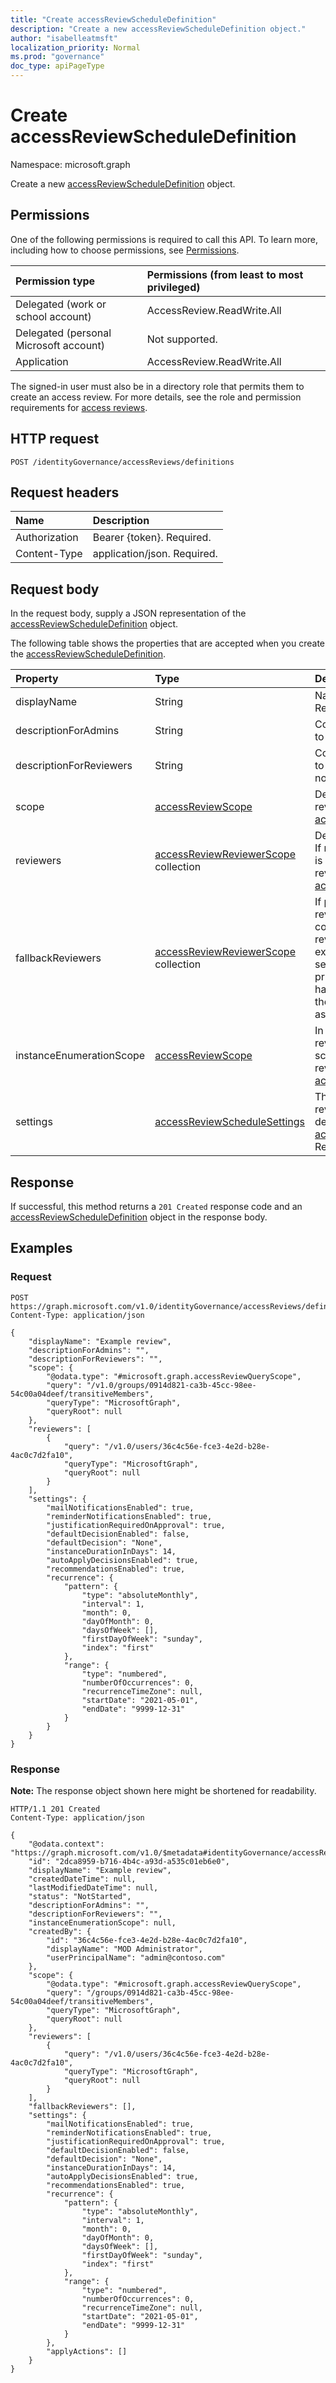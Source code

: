 ```yaml
---
title: "Create accessReviewScheduleDefinition"
description: "Create a new accessReviewScheduleDefinition object."
author: "isabelleatmsft"
localization_priority: Normal
ms.prod: "governance"
doc_type: apiPageType
---
```


# Create accessReviewScheduleDefinition
Namespace: microsoft.graph

Create a new [accessReviewScheduleDefinition](../resources/accessreviewscheduledefinition.md) object.

## Permissions
One of the following permissions is required to call this API. To learn more, including how to choose permissions, see [Permissions](/graph/permissions-reference).

|Permission type|Permissions (from least to most privileged)|
|:---|:---|
|Delegated (work or school account)| AccessReview.ReadWrite.All  |
|Delegated (personal Microsoft account)|Not supported.|
|Application| AccessReview.ReadWrite.All |

The signed-in user must also be in a directory role that permits them to create an access review.  For more details, see the role and permission requirements for [access reviews](../resources/accessreviewsv2-root.md).

## HTTP request

<!-- {
  "blockType": "ignored"
}
-->
``` http
POST /identityGovernance/accessReviews/definitions
```

## Request headers
|Name|Description|
|:---|:---|
|Authorization|Bearer {token}. Required.|
|Content-Type|application/json. Required.|

## Request body
In the request body, supply a JSON representation of the [accessReviewScheduleDefinition](../resources/accessreviewscheduledefinition.md) object.

The following table shows the properties that are accepted when you create the [accessReviewScheduleDefinition](../resources/accessreviewscheduledefinition.md).

|Property|Type|Description|
|:---|:---|:---|
|displayName|String|Name of access review series. Required.|
|descriptionForAdmins|String|Context of the review provided to admins.|
|descriptionForReviewers|String|Context of the review provided to reviewers in email notifications.|
|scope|[accessReviewScope](../resources/accessreviewscope.md)|Defines the scope of users reviewed. See [accessReviewScope](../resources/accessreviewscope.md). Required.|
|reviewers|[accessReviewReviewerScope](../resources/accessreviewreviewerscope.md) collection| Defines who the reviewers are. If none are specified, the review is a self-review (users reviewed review their own access). See [accessReviewReviewerScope](../resources/accessreviewreviewerscope.md).|
|fallbackReviewers|[accessReviewReviewerScope](../resources/accessreviewreviewerscope.md) collection|If provided, the fallback reviewers will be asked to complete a review if the primary reviewers do not exist. For example, if managers are selected as `reviewers` and a principal under review does not have a manager in Azure AD, the fallback reviewers will be asked to review that principal.|
|instanceEnumerationScope|[accessReviewScope](../resources/accessreviewscope.md)|In the case of an all groups review, this determines the scope of which groups will be reviewed. See [accessReviewScope](../resources/accessreviewscope.md).|
|settings|[accessReviewScheduleSettings](../resources/accessreviewschedulesettings.md)|The settings for an access review series. Recurrence is determined here. See [accessReviewScheduleSettings](../resources/accessreviewschedulesettings.md). Required.|

## Response

If successful, this method returns a `201 Created` response code and an [accessReviewScheduleDefinition](../resources/accessreviewscheduledefinition.md) object in the response body.

## Examples

### Request
<!-- {
  "blockType": "request",
  "name": "create_accessreviewscheduledefinition_from_"
}
-->
``` http
POST https://graph.microsoft.com/v1.0/identityGovernance/accessReviews/definitions
Content-Type: application/json

{
    "displayName": "Example review",
    "descriptionForAdmins": "",
    "descriptionForReviewers": "",
    "scope": {
        "@odata.type": "#microsoft.graph.accessReviewQueryScope",
        "query": "/v1.0/groups/0914d821-ca3b-45cc-98ee-54c00a04deef/transitiveMembers",
        "queryType": "MicrosoftGraph",
        "queryRoot": null
    },
    "reviewers": [
        {
            "query": "/v1.0/users/36c4c56e-fce3-4e2d-b28e-4ac0c7d2fa10",
            "queryType": "MicrosoftGraph",
            "queryRoot": null
        }
    ],
    "settings": {
        "mailNotificationsEnabled": true,
        "reminderNotificationsEnabled": true,
        "justificationRequiredOnApproval": true,
        "defaultDecisionEnabled": false,
        "defaultDecision": "None",
        "instanceDurationInDays": 14,
        "autoApplyDecisionsEnabled": true,
        "recommendationsEnabled": true,
        "recurrence": {
            "pattern": {
                "type": "absoluteMonthly",
                "interval": 1,
                "month": 0,
                "dayOfMonth": 0,
                "daysOfWeek": [],
                "firstDayOfWeek": "sunday",
                "index": "first"
            },
            "range": {
                "type": "numbered",
                "numberOfOccurrences": 0,
                "recurrenceTimeZone": null,
                "startDate": "2021-05-01",
                "endDate": "9999-12-31"
            }
        }
    }
}
```


### Response
**Note:** The response object shown here might be shortened for readability.
<!-- {
  "blockType": "response",
  "truncated": true,
  "@odata.type": "microsoft.graph.accessReviewScheduleDefinition"
}
-->
``` http
HTTP/1.1 201 Created
Content-Type: application/json

{
    "@odata.context": "https://graph.microsoft.com/v1.0/$metadata#identityGovernance/accessReviews/definitions/$entity",
    "id": "2dca8959-b716-4b4c-a93d-a535c01eb6e0",
    "displayName": "Example review",
    "createdDateTime": null,
    "lastModifiedDateTime": null,
    "status": "NotStarted",
    "descriptionForAdmins": "",
    "descriptionForReviewers": "",
    "instanceEnumerationScope": null,
    "createdBy": {
        "id": "36c4c56e-fce3-4e2d-b28e-4ac0c7d2fa10",
        "displayName": "MOD Administrator",
        "userPrincipalName": "admin@contoso.com"
    },
    "scope": {
        "@odata.type": "#microsoft.graph.accessReviewQueryScope",
        "query": "/groups/0914d821-ca3b-45cc-98ee-54c00a04deef/transitiveMembers",
        "queryType": "MicrosoftGraph",
        "queryRoot": null
    },
    "reviewers": [
        {
            "query": "/v1.0/users/36c4c56e-fce3-4e2d-b28e-4ac0c7d2fa10",
            "queryType": "MicrosoftGraph",
            "queryRoot": null
        }
    ],
    "fallbackReviewers": [],
    "settings": {
        "mailNotificationsEnabled": true,
        "reminderNotificationsEnabled": true,
        "justificationRequiredOnApproval": true,
        "defaultDecisionEnabled": false,
        "defaultDecision": "None",
        "instanceDurationInDays": 14,
        "autoApplyDecisionsEnabled": true,
        "recommendationsEnabled": true,
        "recurrence": {
            "pattern": {
                "type": "absoluteMonthly",
                "interval": 1,
                "month": 0,
                "dayOfMonth": 0,
                "daysOfWeek": [],
                "firstDayOfWeek": "sunday",
                "index": "first"
            },
            "range": {
                "type": "numbered",
                "numberOfOccurrences": 0,
                "recurrenceTimeZone": null,
                "startDate": "2021-05-01",
                "endDate": "9999-12-31"
            }
        },
        "applyActions": []
    }
}
```


